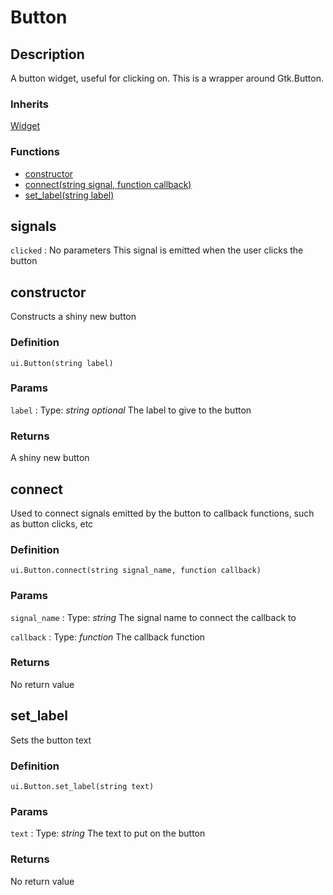 # Button

## Description

A button widget, useful for clicking on. This is a wrapper around Gtk.Button. 

### Inherits

[Widget](widget.md)


### Functions

* [constructor](#constructor)
* [connect(string signal, function callback)](#connect)
* [set_label(string label)](#set_label)

## signals

`clicked`
:   No parameters
    This signal is emitted when the user clicks the button


## constructor

Constructs a shiny new button

### Definition

`ui.Button(string label)`

### Params

`label`
:   Type: *string*
    *optional*
    The label to give to the button

### Returns 

A shiny new button


## connect

Used to connect signals emitted by the button to callback functions, such as button clicks, etc

### Definition

`ui.Button.connect(string signal_name, function callback)`

### Params

`signal_name`
:   Type: *string*
    The signal name to connect the callback to

`callback`
:   Type: *function*
    The callback function

### Returns

No return value

## set_label

Sets the button text

### Definition

`ui.Button.set_label(string text)`

### Params

`text`
:   Type: *string*
    The text to put on the button

### Returns

No return value


